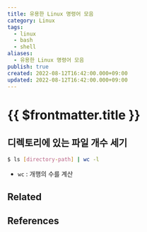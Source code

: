 ```yaml
---
title: 유용한 Linux 명령어 모음
category: Linux
tags:
  - linux
  - bash
  - shell
aliases:
  - 유용한 Linux 명령어 모음
publish: true
created: 2022-08-12T16:42:00.000+09:00
updated: 2022-08-12T16:42:00.000+09:00
---
```


# {{ $frontmatter.title }}

## 디렉토리에 있는 파일 개수 세기

```sh
$ ls [directory-path] | wc -l
```

- `wc` : 개행의 수를 계산

## Related

## References
